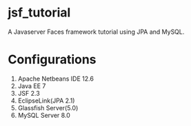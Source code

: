 # jsf_tutorial
A Javaserver Faces framework tutorial using JPA and MySQL.
# Configurations
1. Apache Netbeans IDE 12.6
2. Java EE 7
3. JSF 2.3
4. EclipseLink(JPA 2.1)
5. Glassfish Server(5.0)
6. MySQL Server 8.0

